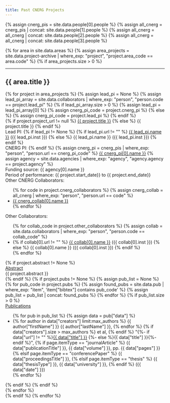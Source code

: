 ```yaml
---
title: Past CNERG Projects
---
```

<article>

{% assign cnerg_pis = site.data.people[0].people %}
{% assign all_cnerg = cnerg_pis | concat: site.data.people[1].people %}
{% assign all_cnerg = all_cnerg | concat: site.data.people[2].people %}
{% assign all_cnerg = all_cnerg | concat: site.data.people[3].people %}

{% for area in site.data.areas %}
    {% assign area_projects = site.data.project-archive | where_exp: "project", "project.area_code == area.code" %}
    {% if area_projects.size > 0 %}
        <section>
        <hr>
        <h2>{{ area.title }}</h2>
        <div class="container">
            {% for project in area_projects %}
                {% assign lead_pi = None %}
                {% assign lead_pi_array = site.data.collaborators | 
                    where_exp: "person", "person.code == project.lead_pi" %}
                {% if lead_pi_array.size > 0 %}
                    {% assign lead_pi = lead_pi_array[0] %}
                    {% assign cnerg_pi_code = project.cnerg_pi %}
                {% else %}
                    {% assign cnerg_pi_code = project.lead_pi %}
                {% endif %}
                <div class="col-sm-12">
                    <span class="font-weight-bold">
                    {% if project.project_url != null %}
                        <a href="{{ project.project_url }}" target="_blank">{{ project.title }}</a> 
                    {% else %}
                        {{ project.title }}
                    {% endif %}
                    </span>
                    <br><span class="font-italic">Lead PI: </span>
                    {% if lead_pi != None %}
                        {% if lead_pi.url != "" %}
                            <a href="{{ lead_pi[0].url }}" target="_blank">{{ lead_pi.name }}</a> ({{ lead_pi.inst }})
                        {% else %}
                            {{ lead_pi.name }} ({{ lead_pi.inst }})
                        {% endif %}
                        <br><span class="font-italic">CNERG PI: </span>
                    {% endif %}
                    {% assign cnerg_pi = cnerg_pis | 
                        where_exp: "person", "person.url == cnerg_pi_code"  %}
                    <a href="{{ site.base_url }}/community/people/{{ cnerg_pi_code }}/">{{ cnerg_pi[0].name }}</a>
                            {% assign agency = site.data.agencies | where_exp: "agency", "agency.agency == project.agency" %}
                    <br><span class="font-italic">Funding source:</span> {{ agency[0].name }}
                    <br><span class="font-italic">Period of performance:</span> {{ project.start_date}} to {{ project.end_date}}
                    <div class="row row-no-gutters">
                        <div class="col-sm-6 text-left">
                            <span class="font-italic">Other CNERG Collaborators:</span>
                            <ul>
                            {% for code in project.cnerg_collaborators %}
                                {% assign cnerg_collab = all_cnerg | 
                                    where_exp: "person", "person.url == code"  %}
                                <li><a href="{{ site.base_url }}/community/people/{{ code }}/">{{ cnerg_collab[0].name }}</a></li>
                            {% endfor %}
                            </ul>
                        </div>
                        <div class="col-sm-6 text-left">
                            <span class="font-italic">Other Collaborators:</span>
                            <ul>
                            {% for collab_code in project.other_collaborators %}
                                {% assign collab = site.data.collaborators |
                                    where_exp: "person", "person.code == collab_code" %}
                                <li>
                                {% if collab[0].url != "" %}
                                    <a href="{{ collab[0].url }}" target="_blank">{{ collab[0].name }}</a> ({{ collab[0].inst }})
                                {% else %}
                                    {{ collab[0].name }} ({{ collab[0].inst }})
                                {% endif %}
                                </li>
                            {% endfor %}
                            </ul>
                        </div>
                    </div>
                    {% if project.abstract != None %}
                        <div class="col-sm-2 text-left">
                            <a data-toggle="collapse" href="#abstract-{{ project.short_code }}" 
                                aria-expanded="false" aria-controls="abstract-{{ project.short_code }}">Abstract</a>
                        </div>
                        <div id="abstract-{{ project.short_code }}" class="collapse">
                            <div class="card card-body">{{ project.abstract }}</div>
                        </div>
                    {% endif %}
                    {% if project.pubs != None %}
                        {% assign pub_list = None %}
                        {% for pub_code in project.pubs %}
                            {% assign found_pubs = site.data.pub | where_exp: "item", 'item["bibtex"] contains pub_code' %}
                            {% assign pub_list = pub_list | concat: found_pubs %}
                        {% endfor %}
                        {% if pub_list.size > 0 %}
                            <div class="col-sm-2 text-left">
                                <a data-toggle="collapse" href="#pubs-{{ project.short_code }}" 
                                    aria-expanded="false" aria-controls="pubs-{{ project.short_code }}">Publications</a>
                            </div>
                            <div id="pubs-{{ project.short_code }}" class="collapse">
                                <div class="card card-body">
                                    <ul>
                                    {% for pub in pub_list %}
                                        {% assign data = pub["data"] %}
                                        <li>
                                        {% for author in data["creators"] limit:max_authors %}
                                            {{ author["firstName"] }} {{ author["lastName"] }},
                                        {% endfor %}
                                        {% if data["creators"].size > max_authors %}
                                            <span class="font-italic">et al,</span>
                                        {% endif %}
                                        "{%- if data["url"] != "" %}<a href="{{ data['url'] }}" target="_blank">{{ data["title"] }}</a>
                                        {%- else %}{{ data["title"] }}{%- endif %}",
                                        {% if page.itemType == "journalArticle" %}
                                            <span class="font-italic">{{ data["publicationTitle"] }}</span>,
                                            <span class="font-weight-bold">{{ data["volume"] }}</span>,
                                            pp. {{ data["pages"] }} 
                                        {% elsif page.itemType == "conferencePaper" %}
                                            <span class="font-italic">{{ data["proceedingsTitle"] }}</span>,
                                        {% elsif page.itemType == "thesis" %}
                                            {{ data["thesisType"]  }}, {{ data["university"] }},
                                        {% endif %}
                                        ({{ data["date"] }})
                                        </li>
                                    {% endfor %}
                                    </ul>
                                </div>
                        </div>
                        {% endif %}
                    {% endif %}
                </div>
            {% endfor %}
        </div>
        </section>
    {% endif %}
{% endfor %}

</article>